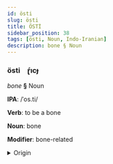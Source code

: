 ```yaml
---
id: östi
slug: östi
title: ÖSTİ
sidebar_position: 38
tags: [östi, Noun, Indo-Iranian]
description: bone § Noun
---
```


### östi&emsp;<span kind="abugida">ɽ́ıcɟ</span>

*bone* **§** Noun

**IPA**: /ˈos.ti/

**Verb**: to be a bone

**Noun**: bone

**Modifier**: bone-related

<details>
    <summary>Origin</summary>
    Bengali অস্থি osthi [ˈos.t̪ʰi]<br/>
    <em>Indo-Iranian Language Family</em>
</details>